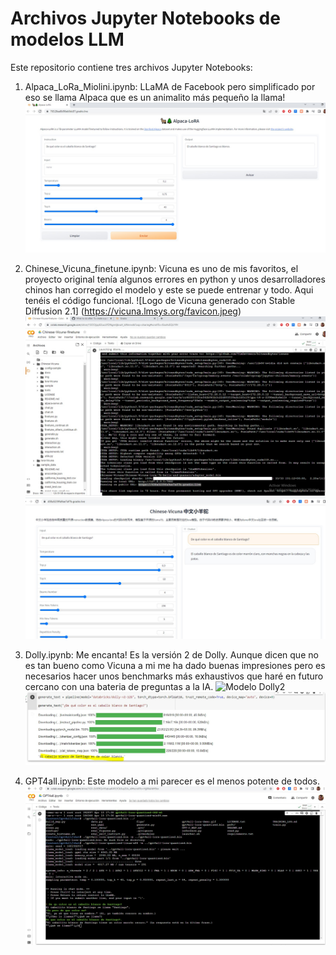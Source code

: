 # Archivos Jupyter Notebooks de modelos LLM

Este repositorio contiene tres archivos Jupyter Notebooks:

1. Alpaca_LoRa_Miolini.ipynb: LLaMA de Facebook pero simplificado por eso se llama Alpaca que es un animalito más pequeño la llama!
![Modelo Alpaca LoRA Miolini](https://github.com/mar-i0/AI-Notebooks/blob/main/Alpaca_LoRA_Miolini.jpg)

2. Chinese_Vicuna_finetune.ipynb: Vicuna es uno de mis favoritos, el proyecto original tenía algunos errores en python y unos desarrolladores chinos han corregido el modelo y este se puede entrenar y todo. Aqui tenéis el código funcional.
![Logo de Vicuna generado con Stable Diffusion 2.1] (https://vicuna.lmsys.org/favicon.jpeg)
![Modelo Vicuna de Berkeley, CMU, Standford y San Diego](https://github.com/mar-i0/AI-Notebooks/blob/main/Vicuna1.jpg)
![Modelo Vicuna de Berkeley, CMU, Standford y San Diego](https://github.com/mar-i0/AI-Notebooks/blob/main/Vicuna2.jpg)

3. Dolly.ipynb: Me encanta! Es la versión 2 de Dolly. Aunque dicen que no es tan bueno como Vicuna a mi me ha dado buenas impresiones pero es necesarios hacer unos benchmarks más exhaustivos que haré en futuro cercano con una bateria de preguntas a la IA.
![Modelo Dolly2](https://i.ytimg.com/vi/kZazs6V3314/maxresdefault.jpg)
![Modelo Dolly2](https://github.com/mar-i0/AI-Notebooks/blob/main/Dolly2.jpg)

4. GPT4all.ipynb: Este modelo a mi parecer es el menos potente de todos.
![Modelo GPT4all](https://github.com/mar-i0/AI-Notebooks/blob/main/GPT4all.jpg)
